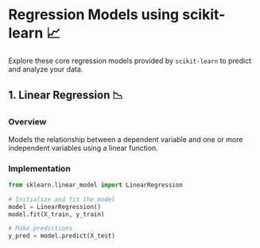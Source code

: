 # Regression Models using scikit-learn 📈

Explore these core regression models provided by `scikit-learn` to predict and analyze your data.

## 1. Linear Regression 📉

### Overview
Models the relationship between a dependent variable and one or more independent variables using a linear function.

### Implementation

```python
from sklearn.linear_model import LinearRegression

# Initialize and fit the model
model = LinearRegression()
model.fit(X_train, y_train)

# Make predictions
y_pred = model.predict(X_test)

